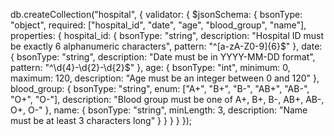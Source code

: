 

db.createCollection("hospital", {
  validator: {
    $jsonSchema: {
      bsonType: "object",
      required: ["hospital_id", "date", "age", "blood_group", "name"],
      properties: {
        hospital_id: {
          bsonType: "string",
          description: "Hospital ID must be exactly 6 alphanumeric characters",
          pattern: "^[a-zA-Z0-9]{6}$"
        },
        date: {
          bsonType: "string",
          description: "Date must be in YYYY-MM-DD format",
          pattern: "^\\d{4}-\\d{2}-\\d{2}$"
        },
        age: {
          bsonType: "int",
          minimum: 0,
          maximum: 120,
          description: "Age must be an integer between 0 and 120"
        },
        blood_group: {
          bsonType: "string",
          enum: ["A+", "B+", "B-", "AB+", "AB-", "O+", "O-"],
          description: "Blood group must be one of A+, B+, B-, AB+, AB-, O+, O-"
        },
        name: {
          bsonType: "string",
          minLength: 3,
          description: "Name must be at least 3 characters long"
        }
      }
    }
  }
});
